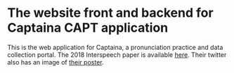# The website front and backend for Captaina CAPT application

This is the web application for Captaina, a pronunciation practice and data collection portal.
The 2018 Interspeech paper is available [here](https://www.isca-speech.org/archive/Interspeech_2018/pdfs/3015.pdf). Their twitter also has an image of [their poster](https://twitter.com/aaltocaptaina).
